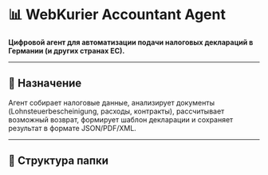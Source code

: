 # 📊 WebKurier Accountant Agent

**Цифровой агент для автоматизации подачи налоговых деклараций в Германии (и других странах ЕС).**

---

## 🧾 Назначение

Агент собирает налоговые данные, анализирует документы (Lohnsteuerbescheinigung, расходы, контракты), рассчитывает возможный возврат, формирует шаблон декларации и сохраняет результат в формате JSON/PDF/XML.

---

## 📁 Структура папки